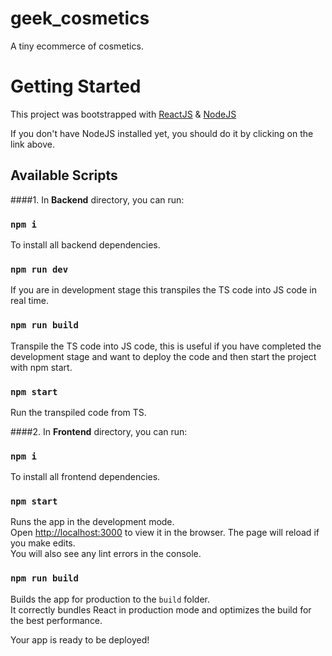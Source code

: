 # geek_cosmetics

A tiny ecommerce of cosmetics.

# Getting Started

This project was bootstrapped with [ReactJS](https://reactjs.org/) & [NodeJS](https://nodejs.org/es/)

If you don't have NodeJS installed yet, you should do it 
by clicking on the link above.


## Available Scripts

####1. In **Backend** directory, you can run:

### `npm i`

To install all backend dependencies.

### `npm run dev`

If you are in development stage this transpiles the 
TS code into JS code in real time.

### `npm run build`

Transpile the TS code into JS code, this is useful if you
have completed the development stage and want to deploy the
code and then start the project with npm start.

### `npm start`

Run the transpiled code from TS.

####2. In **Frontend** directory, you can run:

### `npm i`

To install all frontend dependencies.

### `npm start`

Runs the app in the development mode.\
Open [http://localhost:3000](http://localhost:3000) to view it in the browser.
The page will reload if you make edits.\
You will also see any lint errors in the console.

### `npm run build`

Builds the app for production to the `build` folder.\
It correctly bundles React in production mode and optimizes the build for the best performance.

Your app is ready to be deployed!

